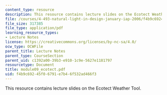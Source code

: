 ```yaml
---
content_type: resource
description: This resource contains lecture slides on the Ecotect Weather Tool.
file: /courses/4-493-natural-light-in-design-january-iap-2006/f4b9c69245f06791e7b46f532ad466f3_module09_ecotect.pdf
file_size: 317385
file_type: application/pdf
learning_resource_types:
- Lecture Notes
license: https://creativecommons.org/licenses/by-nc-sa/4.0/
ocw_type: OCWFile
parent_title: Lecture Notes
parent_type: CourseSection
parent_uid: c1392a00-39b3-e910-1c9e-5627e1181797
resourcetype: Document
title: module09_ecotect.pdf
uid: f4b9c692-45f0-6791-e7b4-6f532ad466f3
---
```

This resource contains lecture slides on the Ecotect Weather Tool.
